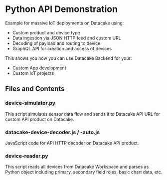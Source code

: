 # Python API Demonstration

Example for massive IoT deployments on Datacake using:

- Custom product and device type
- Data ingestion via JSON HTTP feed and custom URL
- Decoding of payload and routing to device
- GraphQL API for creation and access of devices

This shows you how you can use Datacake Backend for your:

- Custom App development
- Custom IoT projects

## Files and Contents

### device-simulator.py

This script simulates sensor data flow and sends it to Datacake API URL for custom API product on Datacake.

### datacake-device-decoder.js / -auto.js

JavaScript code for API HTTP decoder on Datacake API product.

### device-reader.py

This script reads all devices from Datacake Workspace and parses as Python object including primary, secondary field roles, basic chart data, etc.